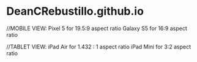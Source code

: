 # DeanCRebustillo.github.io
//MOBILE VIEW:
Pixel 5 for 19.5:9 aspect ratio
Galaxy S5 for 16:9 aspect ratio

//TABLET VIEW:
iPad Air for 1.432 : 1 aspect ratio
iPad Mini for 3:2 aspect ratio
